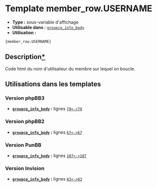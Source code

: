 # Template member_row.USERNAME
* __Type :__ sous-variable d'affichage
* __Utilisable dans :__ [`groupcp_info_body`](../tpl/groupcp_info_body.md#readme)
* __Utilisation :__

```html
{member_row.USERNAME}
```

## Description[*](https://fa-tvars.appspot.com/var/member_row.USERNAME)
Code html du nom d'utilisateur du membre sur lequel on boucle.

## Utilisations dans les templates

### Version phpBB3
* __[`groupcp_info_body`](../tpl/groupcp_info_body.md#readme) :__ lignes [`79`](../src/prosilver/groupcp_info_body.tpl#L79)[`<->`](../src/prosilver/groupcp_info_body.tpl#L79-L79)[`79`](../src/prosilver/groupcp_info_body.tpl#L79)

### Version phpBB2
* __[`groupcp_info_body`](../tpl/groupcp_info_body.md#readme) :__ lignes [`67`](../src/subsilver/groupcp_info_body.tpl#L67)[`<->`](../src/subsilver/groupcp_info_body.tpl#L67-L67)[`67`](../src/subsilver/groupcp_info_body.tpl#L67)

### Version PunBB
* __[`groupcp_info_body`](../tpl/groupcp_info_body.md#readme) :__ lignes [`107`](../src/punbb/groupcp_info_body.tpl#L107)[`<->`](../src/punbb/groupcp_info_body.tpl#L107-L107)[`107`](../src/punbb/groupcp_info_body.tpl#L107)

### Version Invision
* __[`groupcp_info_body`](../tpl/groupcp_info_body.md#readme) :__ lignes [`83`](../src/invision/groupcp_info_body.tpl#L83)[`<->`](../src/invision/groupcp_info_body.tpl#L83-L83)[`83`](../src/invision/groupcp_info_body.tpl#L83)

